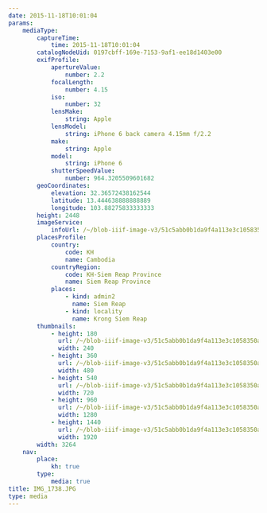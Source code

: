 ```yaml
---
date: 2015-11-18T10:01:04
params:
    mediaType:
        captureTime:
            time: 2015-11-18T10:01:04
        catalogNodeUid: 0197cbff-169e-7153-9af1-ee18d1403e00
        exifProfile:
            apertureValue:
                number: 2.2
            focalLength:
                number: 4.15
            iso:
                number: 32
            lensMake:
                string: Apple
            lensModel:
                string: iPhone 6 back camera 4.15mm f/2.2
            make:
                string: Apple
            model:
                string: iPhone 6
            shutterSpeedValue:
                number: 964.3205509601682
        geoCoordinates:
            elevation: 32.36572438162544
            latitude: 13.444638888888889
            longitude: 103.88275833333333
        height: 2448
        imageService:
            infoUrl: /~/blob-iiif-image-v3/51c5abb0b1da9f4a113e3c1058350a44172c32a191358ff7727a305adafcfd29/info.json
        placesProfile:
            country:
                code: KH
                name: Cambodia
            countryRegion:
                code: KH-Siem Reap Province
                name: Siem Reap Province
            places:
                - kind: admin2
                  name: Siem Reap
                - kind: locality
                  name: Krong Siem Reap
        thumbnails:
            - height: 180
              url: /~/blob-iiif-image-v3/51c5abb0b1da9f4a113e3c1058350a44172c32a191358ff7727a305adafcfd29/full/240%2C180/0/default.jpg
              width: 240
            - height: 360
              url: /~/blob-iiif-image-v3/51c5abb0b1da9f4a113e3c1058350a44172c32a191358ff7727a305adafcfd29/full/480%2C360/0/default.jpg
              width: 480
            - height: 540
              url: /~/blob-iiif-image-v3/51c5abb0b1da9f4a113e3c1058350a44172c32a191358ff7727a305adafcfd29/full/720%2C540/0/default.jpg
              width: 720
            - height: 960
              url: /~/blob-iiif-image-v3/51c5abb0b1da9f4a113e3c1058350a44172c32a191358ff7727a305adafcfd29/full/1280%2C960/0/default.jpg
              width: 1280
            - height: 1440
              url: /~/blob-iiif-image-v3/51c5abb0b1da9f4a113e3c1058350a44172c32a191358ff7727a305adafcfd29/full/1920%2C1440/0/default.jpg
              width: 1920
        width: 3264
    nav:
        place:
            kh: true
        type:
            media: true
title: IMG_1738.JPG
type: media
---
```

